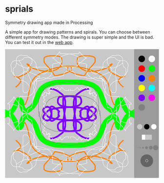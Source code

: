 # sprials
Symmetry drawing app made in Processing

A simple app for drawing patterns and spirals. You can choose between different symmetry modes. The drawing is super simple and the UI is bad.
You can test it out in the [web app](weirdy.dev/spirals).

![example](spiralsExample.jpg)
